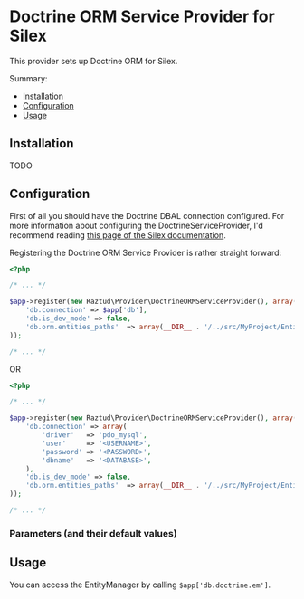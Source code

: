 # Doctrine ORM Service Provider for Silex
This provider sets up Doctrine ORM for Silex.

Summary:
*   [Installation](#installation)
*   [Configuration](#configuration)
*   [Usage](#usage)

## Installation
TODO

## Configuration
First of all you should have the Doctrine DBAL connection configured. For more information about configuring the DoctrineServiceProvider, I'd recommend reading [this page of the Silex documentation](http://silex.sensiolabs.org/doc/providers/doctrine.html).

Registering the Doctrine ORM Service Provider is rather straight forward:

```php
<?php

/* ... */

$app->register(new Raztud\Provider\DoctrineORMServiceProvider(), array(
    'db.connection' => $app['db'],
    'db.is_dev_mode' => false, 
    'db.orm.entities_paths'  => array(__DIR__ . '/../src/MyProject/Entity')
));

/* ... */

```

OR 

```php
<?php

/* ... */

$app->register(new Raztud\Provider\DoctrineORMServiceProvider(), array(
    'db.connection' => array(
        'driver'   => 'pdo_mysql',
        'user'     => '<USERNAME>',
        'password' => '<PASSWORD>',
        'dbname'   => '<DATABASE>',
    ),
    'db.is_dev_mode' => false, 
    'db.orm.entities_paths'  => array(__DIR__ . '/../src/MyProject/Entity')
));

/* ... */

```

### Parameters (and their default values)

## Usage
You can access the EntityManager by calling ``$app['db.doctrine.em']``.
